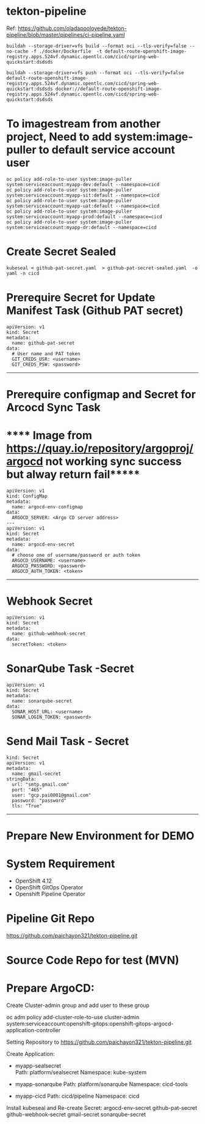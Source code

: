 # tekton-pipeline
Ref: https://github.com/oladapooloyede/tekton-pipeline/blob/master/pipelines/ci-pipeline.yaml

```
buildah --storage-driver=vfs build --format oci --tls-verify=false --no-cache -f ./docker/Dockerfile  -t default-route-openshift-image-registry.apps.524vf.dynamic.opentlc.com/cicd/spring-web-quickstart:dsdsds

buildah --storage-driver=vfs push --format oci --tls-verify=false default-route-openshift-image-registry.apps.524vf.dynamic.opentlc.com/cicd/spring-web-quickstart:dsdsds docker://default-route-openshift-image-registry.apps.524vf.dynamic.opentlc.com/cicd/spring-web-quickstart:dsdsds
```


# To imagestream from another project, Need to add system:image-puller to default service account user

```
oc policy add-role-to-user system:image-puller system:serviceaccount:myapp-dev:default --namespace=cicd
oc policy add-role-to-user system:image-puller system:serviceaccount:myapp-sit:default --namespace=cicd
oc policy add-role-to-user system:image-puller system:serviceaccount:myapp-uat:default --namespace=cicd
oc policy add-role-to-user system:image-puller system:serviceaccount:myapp-prod:default --namespace=cicd
oc policy add-role-to-user system:image-puller system:serviceaccount:myapp-dr:default --namespace=cicd

```

# Create Secret Sealed

```
kubeseal < github-pat-secret.yaml  > github-pat-secret-sealed.yaml  -o yaml -n cicd
```


# Prerequire Secret for Update Manifest Task (Github PAT secret)

```
apiVersion: v1
kind: Secret
metadata:
  name: github-pat-secret
data:
  # User name and PAT token
  GIT_CREDS_USR: <username>
  GIT_CREDS_PSW: <password>
```

----
# Prerequire configmap and Secret for Arcocd Sync Task
# **** Image from https://quay.io/repository/argoproj/argocd not working sync success but alway return fail*****

```
apiVersion: v1
kind: ConfigMap
metadata:
  name: argocd-env-configmap
data:
  ARGOCD_SERVER: <Argo CD server address>
---
apiVersion: v1
kind: Secret
metadata:
  name: argocd-env-secret
data:
  # choose one of username/password or auth token
  ARGOCD_USERNAME: <username>
  ARGOCD_PASSWORD: <password>
  ARGOCD_AUTH_TOKEN: <token>
```
----

# Webhook Secret
```
apiVersion: v1
kind: Secret
metadata:
  name: github-webhook-secret
data:
  secretToken: <token>
```


# SonarQube Task -Secret
```
apiVersion: v1
kind: Secret
metadata:
  name: sonarqube-secret
data:
  SONAR_HOST_URL: <username>
  SONAR_LOGIN_TOKEN: <password>
```

# Send Mail Task - Secret

```
kind: Secret
apiVersion: v1
metadata:
  name: gmail-secret
stringData:
  url: "smtp.gmail.com"
  port: "465"
  user: "gcp.pai0001@gmail.com"
  password: "password"
  tls: "True"
```
----

# Prepare New Environment for DEMO
# System Requirement
- OpenShift 4.12
- OpenShift GitOps Operator
- Openshift Pipeline Operator

# Pipeline Git Repo
https://github.com/paichayon321/tekton-pipeline.git

# Source Code Repo for test (MVN)


# Prepare ArgoCD:
Create Cluster-admin group and add user to these group

oc adm policy add-cluster-role-to-use cluster-admin system:serviceaccount:openshift-gitops:openshift-gitops-argocd-application-controller

Setting Repository to https://github.com/paichayon321/tekton-pipeline.git

Create Application:
- myapp-sealsecret  
  Path: platform/sealsecret
  Namespace: kube-system

- myapp-sonarqube
  Path: platform/sonarqube
  Namespace: cicd-tools

- myapp-cicd
  Path: cicd/pipeline
  Namespace: cicd

Install kubeseal and Re-create Secret:
argocd-env-secret
github-pat-secret
github-webhook-secret
gmail-secret
sonarqube-secret
